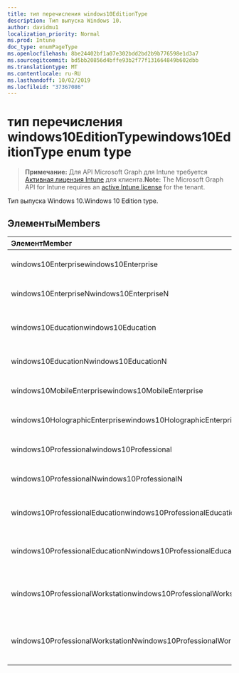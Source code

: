 ```yaml
---
title: тип перечисления windows10EditionType
description: Тип выпуска Windows 10.
author: davidmu1
localization_priority: Normal
ms.prod: Intune
doc_type: enumPageType
ms.openlocfilehash: 8be24402bf1a07e302bdd2bd2b9b776598e1d3a7
ms.sourcegitcommit: bd5bb20856d4bffe93b2f77f131664849b602dbb
ms.translationtype: MT
ms.contentlocale: ru-RU
ms.lasthandoff: 10/02/2019
ms.locfileid: "37367086"
---
```

# <a name="windows10editiontype-enum-type"></a><span data-ttu-id="970b9-103">тип перечисления windows10EditionType</span><span class="sxs-lookup"><span data-stu-id="970b9-103">windows10EditionType enum type</span></span>

> <span data-ttu-id="970b9-104">**Примечание:** Для API Microsoft Graph для Intune требуется [Активная лицензия Intune](https://go.microsoft.com/fwlink/?linkid=839381) для клиента.</span><span class="sxs-lookup"><span data-stu-id="970b9-104">**Note:** The Microsoft Graph API for Intune requires an [active Intune license](https://go.microsoft.com/fwlink/?linkid=839381) for the tenant.</span></span>

<span data-ttu-id="970b9-105">Тип выпуска Windows 10.</span><span class="sxs-lookup"><span data-stu-id="970b9-105">Windows 10 Edition type.</span></span>

## <a name="members"></a><span data-ttu-id="970b9-106">Элементы</span><span class="sxs-lookup"><span data-stu-id="970b9-106">Members</span></span>
|<span data-ttu-id="970b9-107">Элемент</span><span class="sxs-lookup"><span data-stu-id="970b9-107">Member</span></span>|<span data-ttu-id="970b9-108">Значение</span><span class="sxs-lookup"><span data-stu-id="970b9-108">Value</span></span>|<span data-ttu-id="970b9-109">Описание</span><span class="sxs-lookup"><span data-stu-id="970b9-109">Description</span></span>|
|:---|:---|:---|
|<span data-ttu-id="970b9-110">windows10Enterprise</span><span class="sxs-lookup"><span data-stu-id="970b9-110">windows10Enterprise</span></span>|<span data-ttu-id="970b9-111">нуль</span><span class="sxs-lookup"><span data-stu-id="970b9-111">0</span></span>|<span data-ttu-id="970b9-112">Windows 10 Корпоративная</span><span class="sxs-lookup"><span data-stu-id="970b9-112">Windows 10 Enterprise</span></span>|
|<span data-ttu-id="970b9-113">windows10EnterpriseN</span><span class="sxs-lookup"><span data-stu-id="970b9-113">windows10EnterpriseN</span></span>|<span data-ttu-id="970b9-114">1,1</span><span class="sxs-lookup"><span data-stu-id="970b9-114">1</span></span>|<span data-ttu-id="970b9-115">Windows 10 Ентерприсен</span><span class="sxs-lookup"><span data-stu-id="970b9-115">Windows 10 EnterpriseN</span></span>|
|<span data-ttu-id="970b9-116">windows10Education</span><span class="sxs-lookup"><span data-stu-id="970b9-116">windows10Education</span></span>|<span data-ttu-id="970b9-117">2</span><span class="sxs-lookup"><span data-stu-id="970b9-117">2</span></span>|<span data-ttu-id="970b9-118">Windows 10 для образовательных учреждений</span><span class="sxs-lookup"><span data-stu-id="970b9-118">Windows 10 Education</span></span>|
|<span data-ttu-id="970b9-119">windows10EducationN</span><span class="sxs-lookup"><span data-stu-id="970b9-119">windows10EducationN</span></span>|<span data-ttu-id="970b9-120">4</span><span class="sxs-lookup"><span data-stu-id="970b9-120">3</span></span>|<span data-ttu-id="970b9-121">Windows 10 Едукатионн</span><span class="sxs-lookup"><span data-stu-id="970b9-121">Windows 10 EducationN</span></span>|
|<span data-ttu-id="970b9-122">windows10MobileEnterprise</span><span class="sxs-lookup"><span data-stu-id="970b9-122">windows10MobileEnterprise</span></span>|<span data-ttu-id="970b9-123">SP4</span><span class="sxs-lookup"><span data-stu-id="970b9-123">4</span></span>|<span data-ttu-id="970b9-124">Windows 10 Mobile корпоративный</span><span class="sxs-lookup"><span data-stu-id="970b9-124">Windows 10 Mobile Enterprise</span></span>|
|<span data-ttu-id="970b9-125">windows10HolographicEnterprise</span><span class="sxs-lookup"><span data-stu-id="970b9-125">windows10HolographicEnterprise</span></span>|<span data-ttu-id="970b9-126">17:00</span><span class="sxs-lookup"><span data-stu-id="970b9-126">5</span></span>|<span data-ttu-id="970b9-127">Windows 10 holographic Корпоративная</span><span class="sxs-lookup"><span data-stu-id="970b9-127">Windows 10 Holographic Enterprise</span></span>|
|<span data-ttu-id="970b9-128">windows10Professional</span><span class="sxs-lookup"><span data-stu-id="970b9-128">windows10Professional</span></span>|<span data-ttu-id="970b9-129">6 </span><span class="sxs-lookup"><span data-stu-id="970b9-129">6</span></span>|<span data-ttu-id="970b9-130">Windows 10 профессиональная</span><span class="sxs-lookup"><span data-stu-id="970b9-130">Windows 10 Professional</span></span>|
|<span data-ttu-id="970b9-131">windows10ProfessionalN</span><span class="sxs-lookup"><span data-stu-id="970b9-131">windows10ProfessionalN</span></span>|<span data-ttu-id="970b9-132">7 </span><span class="sxs-lookup"><span data-stu-id="970b9-132">7</span></span>|<span data-ttu-id="970b9-133">Windows 10 Профессионалн</span><span class="sxs-lookup"><span data-stu-id="970b9-133">Windows 10 ProfessionalN</span></span>|
|<span data-ttu-id="970b9-134">windows10ProfessionalEducation</span><span class="sxs-lookup"><span data-stu-id="970b9-134">windows10ProfessionalEducation</span></span>|<span data-ttu-id="970b9-135">8 </span><span class="sxs-lookup"><span data-stu-id="970b9-135">8</span></span>|<span data-ttu-id="970b9-136">Windows 10 профессиональная образование</span><span class="sxs-lookup"><span data-stu-id="970b9-136">Windows 10 Professional Education</span></span>|
|<span data-ttu-id="970b9-137">windows10ProfessionalEducationN</span><span class="sxs-lookup"><span data-stu-id="970b9-137">windows10ProfessionalEducationN</span></span>|<span data-ttu-id="970b9-138">9 </span><span class="sxs-lookup"><span data-stu-id="970b9-138">9</span></span>|<span data-ttu-id="970b9-139">Windows 10 профессиональная Едукатионн</span><span class="sxs-lookup"><span data-stu-id="970b9-139">Windows 10 Professional EducationN</span></span>|
|<span data-ttu-id="970b9-140">windows10ProfessionalWorkstation</span><span class="sxs-lookup"><span data-stu-id="970b9-140">windows10ProfessionalWorkstation</span></span>|<span data-ttu-id="970b9-141">10 </span><span class="sxs-lookup"><span data-stu-id="970b9-141">10</span></span>|<span data-ttu-id="970b9-142">Windows 10 профессиональная для рабочих станций</span><span class="sxs-lookup"><span data-stu-id="970b9-142">Windows 10 Professional for Workstations</span></span>|
|<span data-ttu-id="970b9-143">windows10ProfessionalWorkstationN</span><span class="sxs-lookup"><span data-stu-id="970b9-143">windows10ProfessionalWorkstationN</span></span>|<span data-ttu-id="970b9-144">-11:00</span><span class="sxs-lookup"><span data-stu-id="970b9-144">11</span></span>|<span data-ttu-id="970b9-145">Windows 10 профессиональная для рабочих станций N</span><span class="sxs-lookup"><span data-stu-id="970b9-145">Windows 10 Professional for Workstations N</span></span>|




